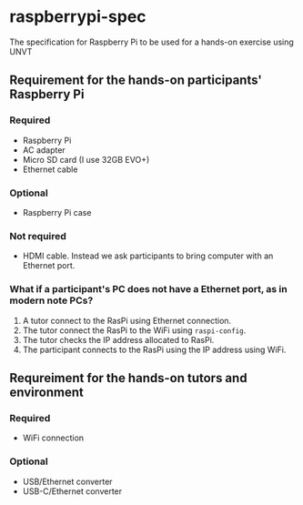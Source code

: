 # raspberrypi-spec
The specification for Raspberry Pi to be used for a hands-on exercise using UNVT

## Requirement for the hands-on participants' Raspberry Pi
### Required
- Raspberry Pi
- AC adapter
- Micro SD card (I use 32GB EVO+)
- Ethernet cable

### Optional
- Raspberry Pi case

### Not required
- HDMI cable. Instead we ask participants to bring computer with an Ethernet port. 

### What if a participant's PC does not have a Ethernet port, as in modern note PCs?

1. A tutor connect to the RasPi using Ethernet connection.
2. The tutor connect the RasPi to the WiFi using `raspi-config`.
3. The tutor checks the IP address allocated to RasPi.
4. The participant connects to the RasPi using the IP address using WiFi.

## Requreiment for the hands-on tutors and environment

### Required
- WiFi connection

### Optional
- USB/Ethernet converter
- USB-C/Ethernet converter
